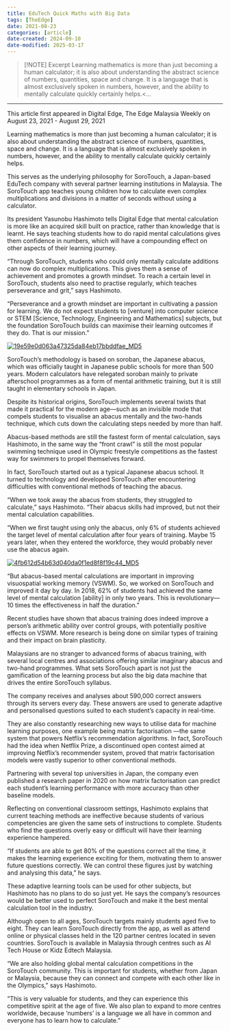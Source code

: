 ```yaml
---
title: EduTech Quick Maths with Big Data
tags: [TheEdge]
date: 2021-08-23
categories: [article]
date-created: 2024-09-10
date-modified: 2025-03-17
---
```


> [!NOTE] Excerpt
> Learning mathematics is more than just becoming a human calculator; it is also about understanding the abstract science of numbers, quantities, space and change. It is a language that is almost exclusively spoken in numbers, however, and the ability to mentally calculate quickly certainly helps.<…

---

This article first appeared in Digital Edge, The Edge Malaysia Weekly on August 23, 2021 - August 29, 2021

Learning mathematics is more than just becoming a human calculator; it is also about understanding the abstract science of numbers, quantities, space and change. It is a language that is almost exclusively spoken in numbers, however, and the ability to mentally calculate quickly certainly helps.

This serves as the underlying philosophy for SoroTouch, a Japan-based EduTech company with several partner learning institutions in Malaysia. The SoroTouch app teaches young children how to calculate even complex multiplications and divisions in a matter of seconds without using a calculator.

Its president Yasunobu Hashimoto tells Digital Edge that mental calculation is more like an acquired skill built on practice, rather than knowledge that is learnt. He says teaching students how to do rapid mental calculations gives them confidence in numbers, which will have a compounding effect on other aspects of their learning journey.

“Through SoroTouch, students who could only mentally calculate additions can now do complex multiplications. This gives them a sense of achievement and promotes a growth mindset. To reach a certain level in SoroTouch, students also need to practise regularly, which teaches perseverance and grit,” says Hashimoto.

“Perseverance and a growth mindset are important in cultivating a passion for learning. We do not expect students to \[venture\] into computer science or STEM \[Science, Technology, Engineering and Mathematics\] subjects, but the foundation SoroTouch builds can maximise their learning outcomes if they do. That is our mission.”

[![19e59e0d063a47325da84eb17bbddfae_MD5](/media/19e59e0d063a47325da84eb17bbddfae_MD5.jpg)](https://assets.theedgemarkets.com/pictures/DE4-Hashimoto-tem1384_theedgemarkets.jpg)

SoroTouch’s methodology is based on soroban, the Japanese abacus, which was officially taught in Japanese public schools for more than 500 years. Modern calculators have relegated soroban mainly to private afterschool programmes as a form of mental arithmetic training, but it is still taught in elementary schools in Japan.

Despite its historical origins, SoroTouch implements several twists that made it practical for the modern age—such as an invisible mode that compels students to visualise an abacus mentally and the two-hands technique, which cuts down the calculating steps needed by more than half.

Abacus-based methods are still the fastest form of mental calculation, says Hashimoto, in the same way the “front crawl” is still the most popular swimming technique used in Olympic freestyle competitions as the fastest way for swimmers to propel themselves forward.

In fact, SoroTouch started out as a typical Japanese abacus school. It turned to technology and developed SoroTouch after encountering difficulties with conventional methods of teaching the abacus.

“When we took away the abacus from students, they struggled to calculate,” says Hashimoto. “Their abacus skills had improved, but not their mental calculation capabilities.

“When we first taught using only the abacus, only 6% of students achieved the target level of mental calculation after four years of training. Maybe 15 years later, when they entered the workforce, they would probably never use the abacus again.

[![4fb612d54b63d040da0f1ed8f8f19c44_MD5](/media/4fb612d54b63d040da0f1ed8f8f19c44_MD5.jpg)](https://assets.theedgemarkets.com/pictures/DE4-dictionary-tem1384_theedgemarkets.jpg)

“But abacus-based mental calculations are important in improving visuospatial working memory (VSWM). So, we worked on SoroTouch and improved it day by day. In 2018, 62% of students had achieved the same level of mental calculation \[ability\] in only two years. This is revolutionary—10 times the effectiveness in half the duration.”

Recent studies have shown that abacus training does indeed improve a person’s arithmetic ability over control groups, with potentially positive effects on VSWM. More research is being done on similar types of training and their impact on brain plasticity.

Malaysians are no stranger to advanced forms of abacus training, with several local centres and associations offering similar imaginary abacus and two-hand programmes. What sets SoroTouch apart is not just the gamification of the learning process but also the big data machine that drives the entire SoroTouch syllabus.

The company receives and analyses about 590,000 correct answers through its servers every day. These answers are used to generate adaptive and personalised questions suited to each student’s capacity in real-time.

They are also constantly researching new ways to utilise data for machine learning purposes, one example being matrix factorisation —the same system that powers Netflix’s recommendation algorithms. In fact, SoroTouch had the idea when Netflix Prize, a discontinued open contest aimed at improving Netflix’s recommender system, proved that matrix factorisation models were vastly superior to other conventional methods.

Partnering with several top universities in Japan, the company even published a research paper in 2020 on how matrix factorisation can predict each student’s learning performance with more accuracy than other baseline models.

Reflecting on conventional classroom settings, Hashimoto explains that current teaching methods are ineffective because students of various competencies are given the same sets of instructions to complete. Students who find the questions overly easy or difficult will have their learning experience hampered.

“If students are able to get 80% of the questions correct all the time, it makes the learning experience exciting for them, motivating them to answer future questions correctly. We can control these figures just by watching and analysing this data,” he says.

These adaptive learning tools can be used for other subjects, but Hashimoto has no plans to do so just yet. He says the company’s resources would be better used to perfect SoroTouch and make it the best mental calculation tool in the industry.

Although open to all ages, SoroTouch targets mainly students aged five to eight. They can learn SoroTouch directly from the app, as well as attend online or physical classes held in the 120 partner centres located in seven countries. SoroTouch is available in Malaysia through centres such as AI Tech House or Kidz Edtech Malaysia.

“We are also holding global mental calculation competitions in the SoroTouch community. This is important for students, whether from Japan or Malaysia, because they can connect and compete with each other like in the Olympics,” says Hashimoto.

“This is very valuable for students, and they can experience this competitive spirit at the age of five. We also plan to expand to more centres worldwide, because ‘numbers’ is a language we all have in common and everyone has to learn how to calculate.”

